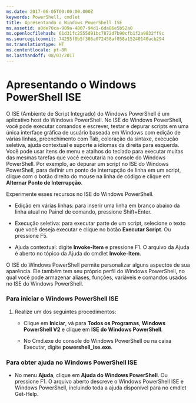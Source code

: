 ```yaml
---
ms.date: 2017-06-05T00:00:00.000Z
keywords: PowerShell, cmdlet
title: Apresentando o Windows PowerShell ISE
ms.assetid: a0de70ca-909a-4807-94d1-6da86e5b52a0
ms.openlocfilehash: 61d31fc2555d91bc7872d7b90cfb1f2a9832ff9c
ms.sourcegitcommit: 74255f0b5f386a072458af058a15240140acb294
ms.translationtype: HT
ms.contentlocale: pt-BR
ms.lasthandoff: 08/03/2017
---
```

# <a name="introducing-the-windows-powershell-ise"></a>Apresentando o Windows PowerShell ISE
O ISE (Ambiente de Script Integrado) do Windows PowerShell é um aplicativo host do Windows PowerShell. No ISE do Windows PowerShell, você pode executar comandos e escrever, testar e depurar scripts em uma única interface gráfica de usuário baseada em Windows com edição de várias linhas, preenchimento com Tab, coloração da sintaxe, execução seletiva, ajuda contextual e suporte a idiomas da direita para esquerda.
Você pode usar itens de menu e atalhos do teclado para executar muitas das mesmas tarefas que você executaria no console do Windows PowerShell.  Por exemplo, ao depurar um script no ISE do Windows PowerShell, para definir um ponto de interrupção de linha em um script, clique com o botão direito do mouse na linha de código e clique em **Alternar Ponto de Interrupção**.

Experimente esses recursos no ISE do Windows PowerShell.

-   Edição em várias linhas: para inserir uma linha em branco abaixo da linha atual no Painel de comando, pressione Shift+Enter.

-   Execução seletiva: para executar parte de um script, selecione o texto que você deseja executar e clique no botão **Executar Script**. Ou pressione F5.

-   Ajuda contextual: digite **Invoke-Item** e pressione F1. O arquivo da Ajuda é aberto no tópico da Ajuda do cmdlet **Invoke-Item**.

O ISE do Windows PowerShell permite personalizar alguns aspectos de sua aparência. Ele também tem seu próprio perfil do Windows PowerShell, no qual você pode armazenar aliases, funções, variáveis e comandos usados no ISE do Windows PowerShell.

### <a name="to-start-the-windows-powershell-ise"></a>Para iniciar o Windows PowerShell ISE

1.  Realize um dos seguintes procedimentos:

    -   Clique em **Iniciar**, vá para **Todos os Programas**, **Windows PowerShell V2** e clique em **ISE do Windows PowerShell**.

    -   No Cmd.exe do console do Windows PowerShell ou na caixa Executar, digite **powershell_ise.exe**.

### <a name="to-get-help-in-the-windows-powershell-ise"></a>Para obter ajuda no Windows PowerShell ISE

-   No menu **Ajuda**, clique em **Ajuda do Windows PowerShell**. Ou pressione F1. O arquivo aberto descreve o Windows PowerShell ISE e Windows PowerShell, incluindo toda a ajuda disponível para no cmdlet Get-Help.

